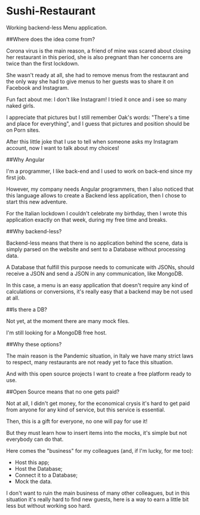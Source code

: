 # Sushi-Restaurant

Working backend-less Menu application.

##Where does the idea come from?

Corona virus is the main reason, a friend of mine was scared about closing her
restaurant in this period, she is also pregnant than her concerns are twice than
the first lockdown.

She wasn't ready at all, she had to remove menus from the restaurant and the only
way she had to give menus to her guests was to share it on Facebook and Instagram.

Fun fact about me: I don't like Instagram! I tried it once and i see so many naked
girls.

I appreciate that pictures but I still remember Oak's words: "There's a time and
place for everything", and I guess that pictures and position should be on Porn sites.

After this little joke that I use to tell when someone asks my Instagram account,
now I want to talk about my choices!

##Why Angular

I'm a programmer, I like back-end and I used to work on back-end since my first job.

However, my company needs Angular programmers, then I also noticed that this language
allows to create a Backend less application, then I chose to start this new adventure.

For the Italian lockdown I couldn't celebrate my birthday, then I wrote this
application exactly on that week, during my free time and breaks.

##Why backend-less?

Backend-less means that there is no application behind the scene,
data is simply parsed on the website and sent to a Database without
processing data.

A Database that fulfill this purpose needs to comunicate with JSONs,
should receive a JSON and send a JSON in any communication, like MongoDB.

In this case, a menu is an easy application that doesn't require any kind
of calculations or conversions, it's really easy that a backend may be
not used at all.

##Is there a DB?

Not yet, at the moment there are many mock files.

I'm still looking for a MongoDB free host.

##Why these options?

The main reason is the Pandemic situation, in Italy we have many strict laws to
respect, many restaurants are not ready yet to face this situation.

And with this open source projects I want to create a free platform ready to use.

##Open Source means that no one gets paid?

Not at all, I didn't get money, for the economical crysis it's hard to get paid
from anyone for any kind of service, but this service is essential.

Then, this is a gift for everyone, no one will pay for use it!

But they must learn how to insert items into the mocks, it's simple but not
everybody can do that.

Here comes the "business" for my colleagues (and, if I'm lucky, for me too): 
* Host this app;
* Host the Database;
* Connect it to a Database;
* Mock the data.

I don't want to ruin the main business of many other colleagues, but
in this situation it's really hard to find new guests, here is a way to earn
a little bit less but without working soo hard.
